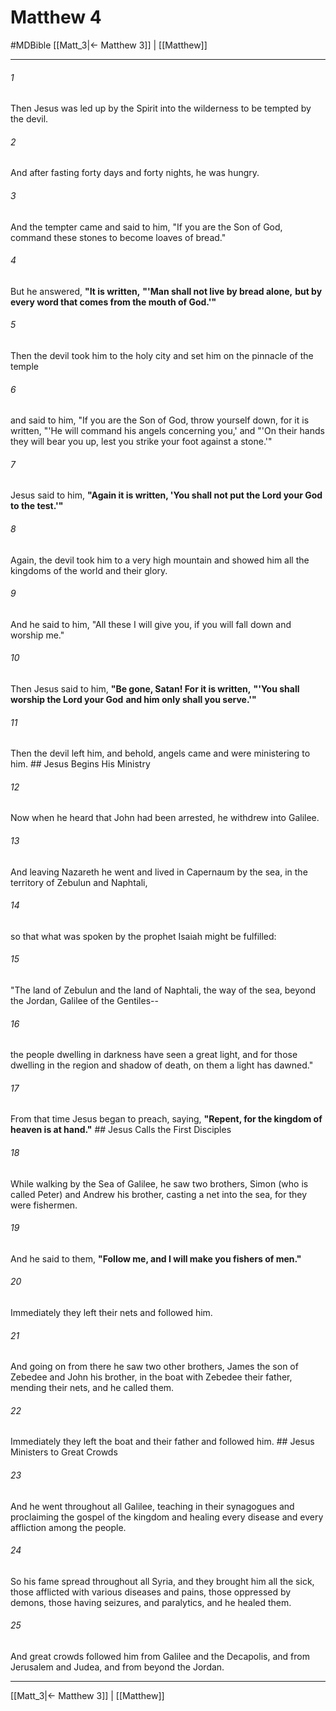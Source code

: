 # Matthew 4
#MDBible
[[Matt_3|← Matthew 3]] | [[Matthew]]

***

###### 1 

Then Jesus was led up by the Spirit into the wilderness to be tempted by the devil. 

###### 2 

And after fasting forty days and forty nights, he was hungry. 

###### 3 

And the tempter came and said to him, "If you are the Son of God, command these stones to become loaves of bread." 

###### 4 

But he answered, **"It is written,** **"'Man shall not live by bread alone,** **but by every word that comes from the mouth of God.'"** 

###### 5 

Then the devil took him to the holy city and set him on the pinnacle of the temple 

###### 6 

and said to him, "If you are the Son of God, throw yourself down, for it is written, "'He will command his angels concerning you,' and "'On their hands they will bear you up, lest you strike your foot against a stone.'" 

###### 7 

Jesus said to him, **"Again it is written, 'You shall not put the Lord your God to the test.'"** 

###### 8 

Again, the devil took him to a very high mountain and showed him all the kingdoms of the world and their glory. 

###### 9 

And he said to him, "All these I will give you, if you will fall down and worship me." 

###### 10 

Then Jesus said to him, **"Be gone, Satan! For it is written,** **"'You shall worship the Lord your God** **and him only shall you serve.'"** 

###### 11 

Then the devil left him, and behold, angels came and were ministering to him. ## Jesus Begins His Ministry 

###### 12 

Now when he heard that John had been arrested, he withdrew into Galilee. 

###### 13 

And leaving Nazareth he went and lived in Capernaum by the sea, in the territory of Zebulun and Naphtali, 

###### 14 

so that what was spoken by the prophet Isaiah might be fulfilled: 

###### 15 

"The land of Zebulun and the land of Naphtali, the way of the sea, beyond the Jordan, Galilee of the Gentiles-- 

###### 16 

the people dwelling in darkness have seen a great light, and for those dwelling in the region and shadow of death, on them a light has dawned." 

###### 17 

From that time Jesus began to preach, saying, **"Repent, for the kingdom of heaven is at hand."** ## Jesus Calls the First Disciples 

###### 18 

While walking by the Sea of Galilee, he saw two brothers, Simon (who is called Peter) and Andrew his brother, casting a net into the sea, for they were fishermen. 

###### 19 

And he said to them, **"Follow me, and I will make you fishers of men."** 

###### 20 

Immediately they left their nets and followed him. 

###### 21 

And going on from there he saw two other brothers, James the son of Zebedee and John his brother, in the boat with Zebedee their father, mending their nets, and he called them. 

###### 22 

Immediately they left the boat and their father and followed him. ## Jesus Ministers to Great Crowds 

###### 23 

And he went throughout all Galilee, teaching in their synagogues and proclaiming the gospel of the kingdom and healing every disease and every affliction among the people. 

###### 24 

So his fame spread throughout all Syria, and they brought him all the sick, those afflicted with various diseases and pains, those oppressed by demons, those having seizures, and paralytics, and he healed them. 

###### 25 

And great crowds followed him from Galilee and the Decapolis, and from Jerusalem and Judea, and from beyond the Jordan. 

***

[[Matt_3|← Matthew 3]] | [[Matthew]]
